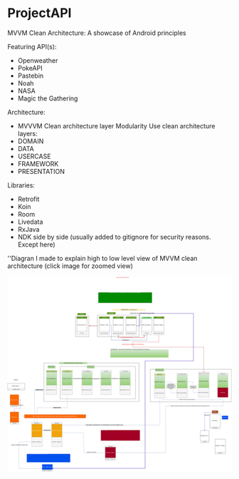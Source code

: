# ProjectAPI
MVVM Clean Architecture:
A showcase of Android principles

Featuring API(s):
- Openweather
- PokeAPI
- Pastebin
- Noah
- NASA
- Magic the Gathering

Architecture:
- MVVVM Clean architecture layer Modularity
Use clean architecture layers:
- DOMAIN
- DATA
- USERCASE
- FRAMEWORK
- PRESENTATION

Libraries:
- Retrofit
- Koin
- Room
- Livedata
- RxJava
- NDK side by side (usually added to gitignore for security reasons. Except here)




''Diagran I made to explain high to low level view of MVVM clean architecture
(click image for zoomed view)

![](https://raw.githubusercontent.com/dreamertheat/ProjectAPI/master/diagram/AndroidMVVM.svg?sanitize=true)








